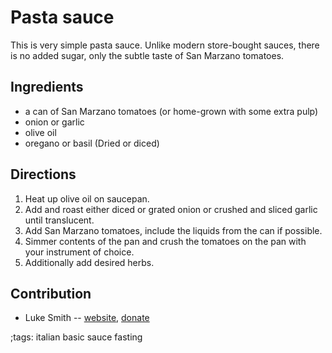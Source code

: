 # Pasta sauce

This is very simple pasta sauce.
Unlike modern store-bought sauces, there is no added sugar, only the subtle taste of San Marzano tomatoes.

## Ingredients

- a can of San Marzano tomatoes (or home-grown with some extra pulp)
- onion or garlic
- olive oil
- oregano or basil (Dried or diced)

## Directions

1. Heat up olive oil on saucepan.
2. Add and roast either diced or grated onion or crushed and sliced garlic until translucent.
3. Add San Marzano tomatoes, include the liquids from the can if possible.
4. Simmer contents of the pan and crush the tomatoes on the pan with your instrument of choice.
5. Additionally add desired herbs.

## Contribution

- Luke Smith -- [website](https://lukesmith.xyz), [donate](https://lukesmith.xyz/donate)

;tags: italian basic sauce fasting
